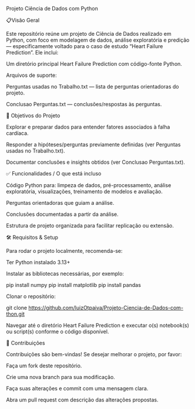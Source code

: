 Projeto Ciência de Dados com Python

📋Visão Geral

Este repositório reúne um projeto de Ciência de Dados realizado em Python, com foco em modelagem de dados, análise exploratória e predição — especificamente voltado para o caso de estudo “Heart Failure Prediction”.
Ele inclui:

Um diretório principal Heart Failure Prediction com código-fonte Python.

Arquivos de suporte:

Perguntas usadas no Trabalho.txt — lista de perguntas orientadoras do projeto.

Conclusao Perguntas.txt — conclusões/respostas às perguntas.

🎯 Objetivos do Projeto

Explorar e preparar dados para entender fatores associados à falha cardíaca.

Responder a hipóteses/perguntas previamente definidas (ver Perguntas usadas no Trabalho.txt).

Documentar conclusões e insights obtidos (ver Conclusao Perguntas.txt).

✅ Funcionalidades / O que está incluso

Código Python para: limpeza de dados, pré-processamento, análise exploratória, visualizações, treinamento de modelos e avaliação.

Perguntas orientadoras que guiam a análise.

Conclusões documentadas a partir da análise.

Estrutura de projeto organizada para facilitar replicação ou extensão.

🛠️ Requisitos & Setup

Para rodar o projeto localmente, recomenda-se:

Ter Python instalado 3.13+

Instalar as bibliotecas necessárias, por exemplo:

pip install numpy 
pip install matplotlib
pip install pandas

Clonar o repositório:

git clone https://github.com/luizOtpaiva/Projeto-Ciencia-de-Dados-com-thon.git

Navegar até o diretório Heart Failure Prediction e executar o(s) notebook(s) ou script(s) conforme o código disponível.

🤝 Contribuições

Contribuições são bem-vindas! Se desejar melhorar o projeto, por favor:

Faça um fork deste repositório.

Crie uma nova branch para sua modificação.

Faça suas alterações e commit com uma mensagem clara.

Abra um pull request com descrição das alterações propostas.
